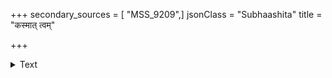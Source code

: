 +++
secondary_sources = [ "MSS_9209",]
jsonClass = "Subhaashita"
title = "कस्मात् त्वम्"

+++

<details><summary>Text</summary>

कस्मात् त्वं क्व नु दृश्यते सुखमुखं क्वास्तेऽन्धकारः परं क्व स्त्रीषु स्मरधूमकेतुरुदितेओ दृष्टा युवानः क्व ते।  
गन्ता क्व क्व च पञ्चमः क्व णसकृत् क्वात्संकुरो निद्गतः क्वानन्दैकरसोदयः क्व नु सती कैवाध्वगस् तत्कथा॥
</details>

